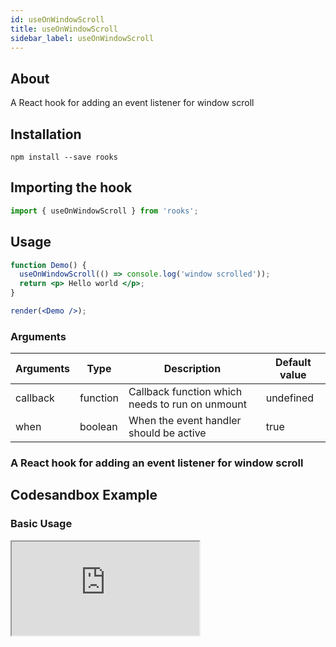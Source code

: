 ```yaml
---
id: useOnWindowScroll
title: useOnWindowScroll
sidebar_label: useOnWindowScroll
---
```


## About

A React hook for adding an event listener for window scroll
<br/>

## Installation

    npm install --save rooks

## Importing the hook

```javascript
import { useOnWindowScroll } from 'rooks';
```

## Usage

```jsx
function Demo() {
  useOnWindowScroll(() => console.log('window scrolled'));
  return <p> Hello world </p>;
}

render(<Demo />);
```

### Arguments

| Arguments | Type     | Description                                     | Default value |
| --------- | -------- | ----------------------------------------------- | ------------- |
| callback  | function | Callback function which needs to run on unmount | undefined     |
| when      | boolean  | When the event handler should be active         | true          |

### A React hook for adding an event listener for window scroll

## Codesandbox Example

### Basic Usage

<iframe src="https://codesandbox.io/embed/useonwindowscroll-58uiy?fontsize=14&hidenavigation=1&theme=dark"
   style={{
    width: "100%",
    height: 500,
    border: 0,
    borderRadius: 4,
    overflow: "hidden"
  }} 
title="useOnWindowScroll"
allow="accelerometer; ambient-light-sensor; camera; encrypted-media; geolocation; gyroscope; hid; microphone; midi; payment; usb; vr; xr-spatial-tracking"
sandbox="allow-forms allow-modals allow-popups allow-presentation allow-same-origin allow-scripts"
/>

## Join Bhargav's discord server

You can click on the floating discord icon at the bottom right of the screen and talk to us in our server.
